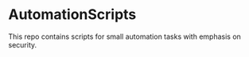 # AutomationScripts
This repo contains scripts for small automation tasks with emphasis on security.
